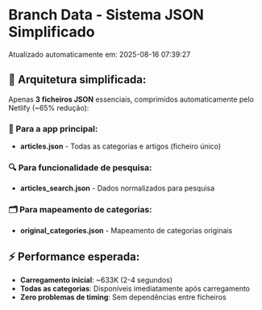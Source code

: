 # Branch Data - Sistema JSON Simplificado
Atualizado automaticamente em: 2025-08-16 07:39:27

## 🎯 Arquitetura simplificada:
Apenas **3 ficheiros JSON** essenciais, comprimidos automaticamente pelo Netlify (~65% redução):

### 📱 Para a app principal:
- **articles.json** - Todas as categorias e artigos (ficheiro único)

### 🔍 Para funcionalidade de pesquisa:
- **articles_search.json** - Dados normalizados para pesquisa

### 🗂️ Para mapeamento de categorias:
- **original_categories.json** - Mapeamento de categorias originais

## ⚡ Performance esperada:
- **Carregamento inicial**: ~633K (2-4 segundos)
- **Todas as categorias**: Disponíveis imediatamente após carregamento
- **Zero problemas de timing**: Sem dependências entre ficheiros
